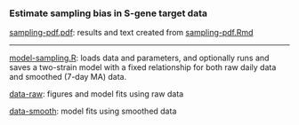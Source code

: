 
### Estimate sampling bias in S-gene target data

[sampling-pdf.pdf](./sampling-pdf.pdf): results and text created from
[sampling-pdf.Rmd](./sampling-pdf.Rmd)

------------------------------------------------------------------------

[model-sampling.R](./model-sampling.R): loads data and parameters, and
optionally runs and saves a two-strain model with a fixed relationship
for both raw daily data and smoothed (7-day MA) data.

[data-raw](./data-raw): figures and model fits using raw data

[data-smooth](./data-raw): model fits using smoothed data
